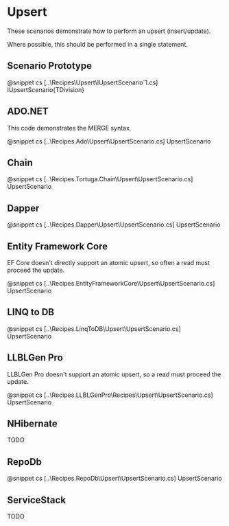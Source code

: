 ﻿# Upsert

These scenarios demonstrate how to perform an upsert (insert/update).

Where possible, this should be performed in a single statement.

## Scenario Prototype

@snippet cs [..\Recipes\Upsert\IUpsertScenario`1.cs] IUpsertScenario{TDivision}

## ADO.NET

This code demonstrates the MERGE syntax.

@snippet cs [..\Recipes.Ado\Upsert\UpsertScenario.cs] UpsertScenario

## Chain

@snippet cs [..\Recipes.Tortuga.Chain\Upsert\UpsertScenario.cs] UpsertScenario

## Dapper

@snippet cs [..\Recipes.Dapper\Upsert\UpsertScenario.cs] UpsertScenario

## Entity Framework Core

EF Core doesn't directly support an atomic upsert, so often a read must proceed the update.

@snippet cs [..\Recipes.EntityFrameworkCore\Upsert\UpsertScenario.cs] UpsertScenario

## LINQ to DB

@snippet cs [..\Recipes.LinqToDB\Upsert\UpsertScenario.cs] UpsertScenario

## LLBLGen Pro 

LLBLGen Pro doesn't support an atomic upsert, so a read must proceed the update.

@snippet cs [..\Recipes.LLBLGenPro\Recipes\Upsert\UpsertScenario.cs] UpsertScenario

## NHibernate

TODO

## RepoDb

@snippet cs [..\Recipes.RepoDb\Upsert\UpsertScenario.cs] UpsertScenario

## ServiceStack

TODO
